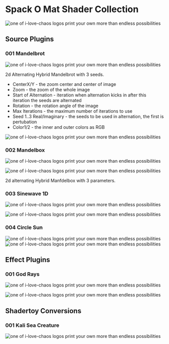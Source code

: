 # Spack O Mat Shader Collection

![one of i-love-chaos logos print your own more than endless possibilities](media/i-love-chaos-white-000000000000003.png "One of I-Love-Chaos")


## Source Plugins

### 001 Mandelbrot           
![one of i-love-chaos logos print your own more than endless possibilities](media/001-mandelbrot.png "One of I-Love-Chaos")


2d Alternating Hybrid Mandelbrot with 3 seeds.

- CenterX/Y - the zoom center and center of image
- Zoom - the zoom of the whole image
- Start of Alternation - iteration when alternation kicks in after this iteration the seeds are alternated                             
- Rotation - the rotation angle of the image        
- Max Iterations - the maximum number of iterations to use
- Seed 1..3 Real/Imaginary	- the seeds to be used in alternation, the first is pertubation
- Color1/2 - the inner and outer colors as RGB
     
![one of i-love-chaos logos print your own more than endless possibilities](media/001-mandelbrot-params.png "One of I-Love-Chaos")

### 002 Mandelbox
            
![one of i-love-chaos logos print your own more than endless possibilities](media/002-mandelbox.png "One of I-Love-Chaos")

![one of i-love-chaos logos print your own more than endless possibilities](media/002-mandelbox-params.png "One of I-Love-Chaos")

 2d alternating Hybrid Manfdelbox with 3 parameters.
 
 

### 003 Sinewave 1D
                       
![one of i-love-chaos logos print your own more than endless possibilities](media/003-sinewave.png "One of I-Love-Chaos")

![one of i-love-chaos logos print your own more than endless possibilities](media/003-sinewave-params.png "One of I-Love-Chaos")

### 004 Circle Sun                  
![one of i-love-chaos logos print your own more than endless possibilities](media/004-circlesun.png "One of I-Love-Chaos")
![one of i-love-chaos logos print your own more than endless possibilities](media/004-circlesun-params.png "One of I-Love-Chaos")


## Effect Plugins

### 001 God Rays                           
![one of i-love-chaos logos print your own more than endless possibilities](media/sf-001-godrays.png "One of I-Love-Chaos")

![one of i-love-chaos logos print your own more than endless possibilities](media/sf-001-godrays-params.png "One of I-Love-Chaos")



## Shadertoy Conversions

### 001 Kali Sea Creature
                                  
![one of i-love-chaos logos print your own more than endless possibilities](media/st-001-kaliseacreature.png "One of I-Love-Chaos")
